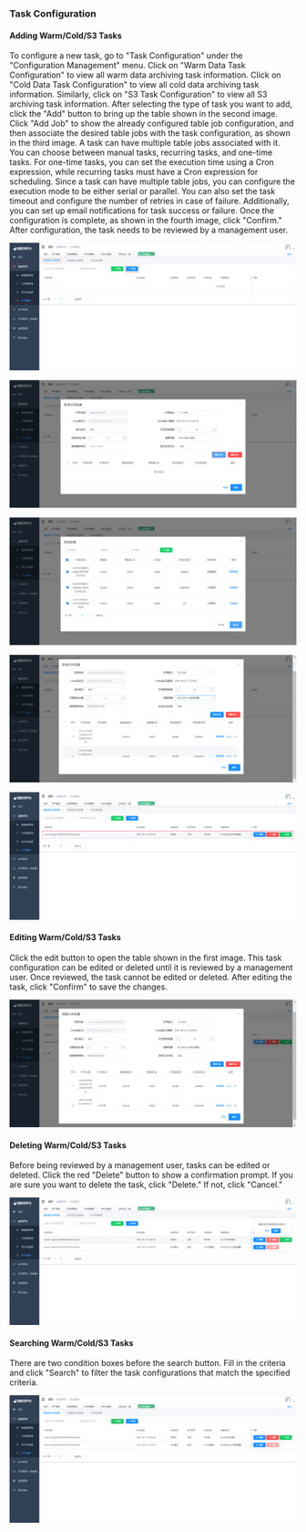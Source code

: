 ### Task Configuration

#### Adding Warm/Cold/S3 Tasks

To configure a new task, go to "Task Configuration" under the "Configuration Management" menu. Click on "Warm Data Task Configuration" to view all warm data archiving task information. Click on "Cold Data Task Configuration" to view all cold data archiving task information. Similarly, click on "S3 Task Configuration" to view all S3 archiving task information. After selecting the type of task you want to add, click the "Add" button to bring up the table shown in the second image. Click "Add Job" to show the already configured table job configuration, and then associate the desired table jobs with the task configuration, as shown in the third image. A task can have multiple table jobs associated with it. You can choose between manual tasks, recurring tasks, and one-time tasks. For one-time tasks, you can set the execution time using a Cron expression, while recurring tasks must have a Cron expression for scheduling. Since a task can have multiple table jobs, you can configure the execution mode to be either serial or parallel. You can also set the task timeout and configure the number of retries in case of failure. Additionally, you can set up email notifications for task success or failure. Once the configuration is complete, as shown in the fourth image, click "Confirm." After configuration, the task needs to be reviewed by a management user.

![image-20230619182516563](../../../images/whaleal-data-images/image-20230619182516563.png)

![image-20230619182801452](../../../images/whaleal-data-images/image-20230619182801452.png)

![image-20230619183021765](../../../images/whaleal-data-images/image-20230619183021765.png)

![image-20230619183158936](../../../images/whaleal-data-images/image-20230619183158936.png)

![image-20230619183350447](../../../images/whaleal-data-images/image-20230619183350447.png)

#### Editing Warm/Cold/S3 Tasks

Click the edit button to open the table shown in the first image. This task configuration can be edited or deleted until it is reviewed by a management user. Once reviewed, the task cannot be edited or deleted. After editing the task, click "Confirm" to save the changes.

![image-20230619183538325](../../../images/whaleal-data-images/image-20230619183538325.png)

#### Deleting Warm/Cold/S3 Tasks

Before being reviewed by a management user, tasks can be edited or deleted. Click the red "Delete" button to show a confirmation prompt. If you are sure you want to delete the task, click "Delete." If not, click "Cancel."

![image-20230619183730879](../../../images/whaleal-data-images/image-20230619183730879.png)

#### Searching Warm/Cold/S3 Tasks

There are two condition boxes before the search button. Fill in the criteria and click "Search" to filter the task configurations that match the specified criteria.

![image-20230619183839994](../../../images/whaleal-data-images/image-20230619183839994.png)
